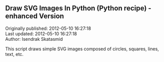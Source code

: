 ## Draw SVG Images In Python (Python recipe) - enhanced Version  
Originally published: 2012-05-10 16:27:18  
Last updated: 2012-05-10 16:27:18  
Author: Isendrak Skatasmid  
  
This script draws simple SVG images composed of circles, squares, lines, text, etc.